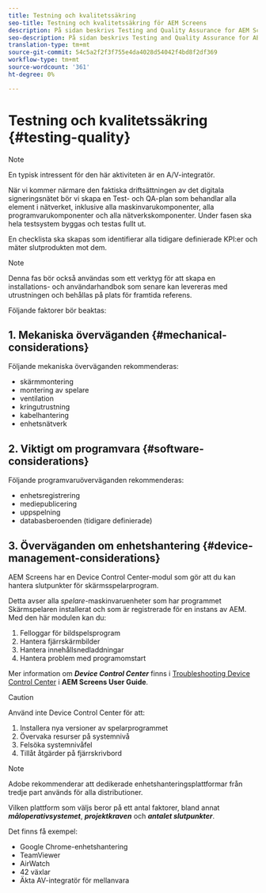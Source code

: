 ```yaml
---
title: Testning och kvalitetssäkring
seo-title: Testning och kvalitetssäkring för AEM Screens
description: På sidan beskrivs Testing and Quality Assurance for AEM Screens Best Practices Guide
seo-description: På sidan beskrivs Testing and Quality Assurance for AEM Screens Best Practices Guide
translation-type: tm+mt
source-git-commit: 54c5a2f2f3f755e4da4028d54042f4bd8f2df369
workflow-type: tm+mt
source-wordcount: '361'
ht-degree: 0%

---
```



# Testning och kvalitetssäkring {#testing-quality}

>[!NOTE]
>En typisk intressent för den här aktiviteten är en A/V-integratör.

När vi kommer närmare den faktiska driftsättningen av det digitala signeringsnätet bör vi skapa en Test- och QA-plan som behandlar alla element i nätverket, inklusive alla maskinvarukomponenter, alla programvarukomponenter och alla nätverkskomponenter.
Under fasen ska hela testsystem byggas och testas fullt ut.

En checklista ska skapas som identifierar alla tidigare definierade KPI:er och mäter slutprodukten mot dem.

>[!NOTE]
>
>Denna fas bör också användas som ett verktyg för att skapa en installations- och användarhandbok som senare kan levereras med utrustningen och behållas på plats för framtida referens.

Följande faktorer bör beaktas:

## 1. Mekaniska överväganden {#mechanical-considerations}

Följande mekaniska överväganden rekommenderas:

* skärmmontering
* montering av spelare
* ventilation
* kringutrustning
* kabelhantering
* enhetsnätverk

## 2. Viktigt om programvara {#software-considerations}

Följande programvaruöverväganden rekommenderas:

* enhetsregistrering
* mediepublicering
* uppspelning
* databasberoenden (tidigare definierade)


## 3. Överväganden om enhetshantering {#device-management-considerations}

AEM Screens har en Device Control Center-modul som gör att du kan hantera slutpunkter för skärmsspelarprogram.

Detta avser alla *spelare*-maskinvaruenheter som har programmet Skärmspelaren installerat och som är registrerade för en instans av AEM.
Med den här modulen kan du:

1. Felloggar för bildspelsprogram
1. Hantera fjärrskärmbilder
1. Hantera innehållsnedladdningar
1. Hantera problem med programomstart

Mer information om ***Device Control Center*** finns i [Troubleshooting Device Control Center](https://helpx.adobe.com/experience-manager/6-5/screens/using/monitoring-screens.html) i **AEM Screens User Guide**.

>[!CAUTION]
>
> Använd inte Device Control Center för att:
> 1. Installera nya versioner av spelarprogrammet
> 1. Övervaka resurser på systemnivå
> 1. Felsöka systemnivåfel
> 1. Tillåt åtgärder på fjärrskrivbord



>[!NOTE]
>
> Adobe rekommenderar att dedikerade enhetshanteringsplattformar från tredje part används för alla distributioner.

Vilken plattform som väljs beror på ett antal faktorer, bland annat ***måloperativsystemet***, ***projektkraven*** och ***antalet slutpunkter***.

Det finns få exempel:

* Google Chrome-enhetshantering
* TeamViewer
* AirWatch
* 42 växlar
* Äkta AV-integratör för mellanvara
